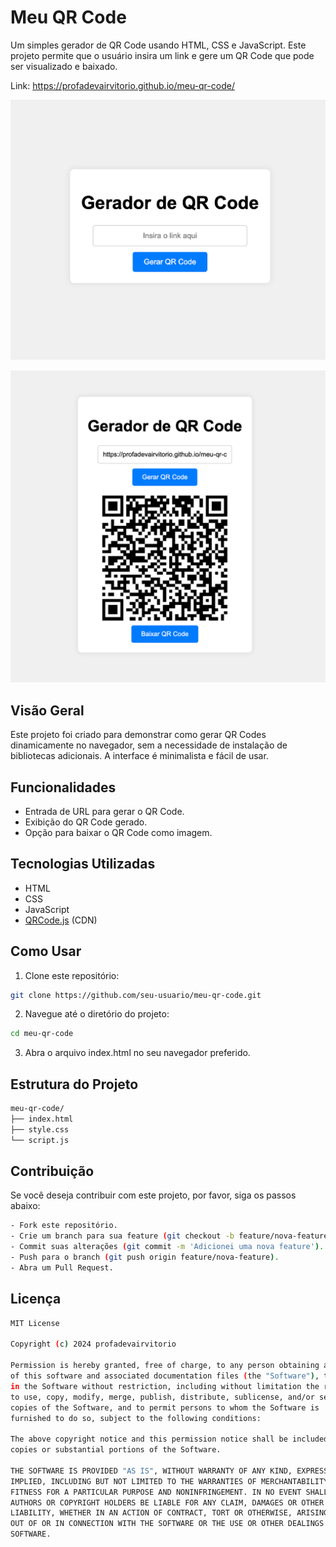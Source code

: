 # Meu QR Code

Um simples gerador de QR Code usando HTML, CSS e JavaScript. Este projeto permite que o usuário insira um link e gere um QR Code que pode ser visualizado e baixado.

Link: https://profadevairvitorio.github.io/meu-qr-code/ 

![img.png](assets/img.png)

![img_1.png](assets/img_1.png)
## Visão Geral

Este projeto foi criado para demonstrar como gerar QR Codes dinamicamente no navegador, sem a necessidade de instalação de bibliotecas adicionais. A interface é minimalista e fácil de usar.


## Funcionalidades

- Entrada de URL para gerar o QR Code.
- Exibição do QR Code gerado.
- Opção para baixar o QR Code como imagem.

## Tecnologias Utilizadas

- HTML
- CSS
- JavaScript
- [QRCode.js](https://cdnjs.cloudflare.com/ajax/libs/qrcodejs/1.0.0/qrcode.min.js) (CDN)

## Como Usar

1. Clone este repositório:

```bash
git clone https://github.com/seu-usuario/meu-qr-code.git
```

2. Navegue até o diretório do projeto:
```bash
cd meu-qr-code
```
   
3. Abra o arquivo index.html no seu navegador preferido.

## Estrutura do Projeto

```bash
meu-qr-code/
├── index.html
├── style.css
└── script.js
```

## Contribuição
Se você deseja contribuir com este projeto, por favor, siga os passos abaixo:

```bash
- Fork este repositório.
- Crie um branch para sua feature (git checkout -b feature/nova-feature).
- Commit suas alterações (git commit -m 'Adicionei uma nova feature').
- Push para o branch (git push origin feature/nova-feature).
- Abra um Pull Request.
```

## Licença
```bash
MIT License

Copyright (c) 2024 profadevairvitorio

Permission is hereby granted, free of charge, to any person obtaining a copy
of this software and associated documentation files (the "Software"), to deal
in the Software without restriction, including without limitation the rights
to use, copy, modify, merge, publish, distribute, sublicense, and/or sell
copies of the Software, and to permit persons to whom the Software is
furnished to do so, subject to the following conditions:

The above copyright notice and this permission notice shall be included in all
copies or substantial portions of the Software.

THE SOFTWARE IS PROVIDED "AS IS", WITHOUT WARRANTY OF ANY KIND, EXPRESS OR
IMPLIED, INCLUDING BUT NOT LIMITED TO THE WARRANTIES OF MERCHANTABILITY,
FITNESS FOR A PARTICULAR PURPOSE AND NONINFRINGEMENT. IN NO EVENT SHALL THE
AUTHORS OR COPYRIGHT HOLDERS BE LIABLE FOR ANY CLAIM, DAMAGES OR OTHER
LIABILITY, WHETHER IN AN ACTION OF CONTRACT, TORT OR OTHERWISE, ARISING FROM,
OUT OF OR IN CONNECTION WITH THE SOFTWARE OR THE USE OR OTHER DEALINGS IN THE
SOFTWARE.
```